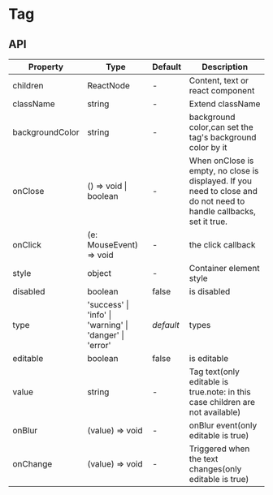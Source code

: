 # Tag

<example />

## API

| Property | Type | Default | Description |
| -------- | ---- | ------- | ----------- |
| children | ReactNode  | - | Content, text or react component |
| className | string | - | Extend className |
| backgroundColor | string | - | background color,can set the tag's background color by it |
| onClose | () => void \| boolean | - | When onClose is empty, no close is displayed. If you need to close and do not need to handle callbacks, set it true. |
| onClick | (e: MouseEvent) => void | - | the click callback | 
| style | object | - | Container element style |
| disabled | boolean | false | is disabled | 
| type | 'success' \| 'info' \| 'warning' \| 'danger' \| 'error' | *default* | types |
| editable | boolean | false |  is editable |
| value | string | - |  Tag text(only editable is true.note: in this case children are not available)|
| onBlur | (value) => void | - |  onBlur event(only editable is true)|
| onChange | (value) => void | - |  Triggered when the text changes(only editable is true)|
